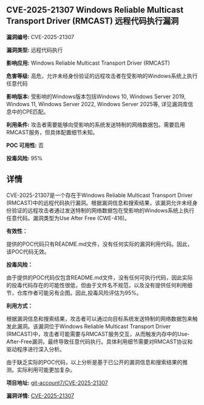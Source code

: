 ## CVE-2025-21307 Windows Reliable Multicast Transport Driver (RMCAST) 远程代码执行漏洞

**漏洞编号:** CVE-2025-21307

**漏洞类型:** 远程代码执行

**影响应用:** Windows Reliable Multicast Transport Driver (RMCAST)

**危害等级:** 高危，允许未经身份验证的远程攻击者在受影响的Windows系统上执行任意代码

**影响版本:** 受影响的Windows版本包括Windows 10, Windows Server 2019, Windows 11, Windows Server 2022, Windows Server 2025等, 详见漏洞库信息中的CPE匹配。

**利用条件:** 攻击者需要能够向受影响的系统发送特制的网络数据包。需要启用RMCAST服务，但具体配置细节未知。

**POC 可用性:** 否

**投毒风险:** 95%

## 详情

CVE-2025-21307是一个存在于Windows Reliable Multicast Transport Driver (RMCAST)中的远程代码执行漏洞。根据漏洞信息和搜索结果，该漏洞允许未经身份验证的远程攻击者通过发送特制的网络数据包在受影响的Windows系统上执行任意代码。漏洞类型为Use After Free (CWE-416)。

**有效性：**

提供的POC代码只有README.md文件，没有任何实际的漏洞利用代码。因此，该POC代码无效。

**投毒风险：**

由于提供的POC代码仅包含README.md文件，没有任何可执行代码，因此实际的投毒代码存在的可能性很低，但由于文件名不规范，以及没有提供任何利用细节，仓库作者可能另有企图。因此,投毒风险评估为95%。

**利用方式：**

根据漏洞信息和搜索结果，攻击者可以通过向目标系统发送特制的网络数据包来触发此漏洞。该漏洞位于Windows Reliable Multicast Transport Driver (RMCAST)中，攻击者可能需要与RMCAST服务交互，从而触发内存中的Use-After-Free漏洞，最终导致任意代码执行。具体利用细节需要对RMCAST协议和驱动程序进行深入分析。

由于缺乏实际的POC代码，以上分析是基于已公开的漏洞信息和搜索结果的推测。实际利用可能更加复杂。

**项目地址:** [git-account7/CVE-2025-21307](https://github.com/git-account7/CVE-2025-21307)

**漏洞详情:** [CVE-2025-21307](https://nvd.nist.gov/vuln/detail/CVE-2025-21307)